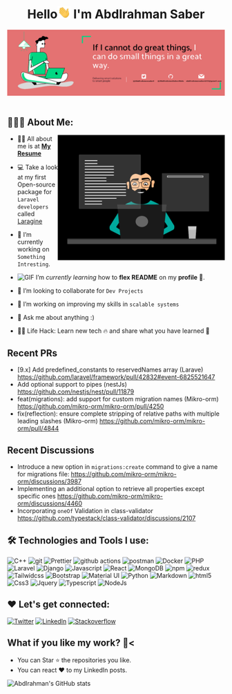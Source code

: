 <h1 align="center">Hello<img src="https://raw.githubusercontent.com/ABSphreak/ABSphreak/master/gifs/Hi.gif" width="30px"> I'm Abdlrahman Saber</h1>

<!--
**soumyajit4419/soumyajit4419** is a ✨ _special_ ✨ repository because its `README.md` (this file) appears on your GitHub profile.
Here are some ideas to get you started: -->

<div align="center">
  <img src ="./banner.png" />
  
</div>

 <br/>
 

## 👨🏻‍💻 About Me:

<img  src="./thoughtworks-gif_dribbble.gif" height="290px" align="right" />

- 🙋‍♂️ All about me is at **[My Resume]([https://drive.google.com/file/d/1q20tC8bOBdjz0OAOQa5plExKhP-M-7mO/view?usp=sharing](https://drive.google.com/file/d/1tbSsTKNxDV47YPMtdWj3as0Cj-fcTVIP/view?usp=sharing))**

- 💻 Take a look at my first Open-source package for `Laravel developers` called <a href="https://github.com/yepwoo/laragine"> Laragine </a>

- 🔭 I’m currently working on `Something Intresting`.

- <img alt="GIF" src="https://github.com/TheDudeThatCode/TheDudeThatCode/blob/master/Assets/gandalf_parrot.gif" width="20vw" /> I’m *currently learning* how to **flex README** on my **profile** 💪.

- 👯 I’m looking to collaborate for `Dev Projects`

- 🤔 I’m working on improving my skills in `scalable systems`

- 💬 Ask me about anything :) 

- 👨‍💻 Life Hack: Learn new tech :fire: and share what you have learned :tada:

## Recent PRs
- [9.x] Add predefined_constants to reservedNames array (Larave) https://github.com/laravel/framework/pull/42832#event-6825521647
- Add optional support to pipes (nestJs) https://github.com/nestjs/nest/pull/11879
- feat(migrations): add support for custom migration names (Mikro-orm) https://github.com/mikro-orm/mikro-orm/pull/4250
- fix(reflection): ensure complete stripping of relative paths with multiple leading slashes (Mikro-orm) https://github.com/mikro-orm/mikro-orm/pull/4844

## Recent Discussions
- Introduce a new option in `migrations:create` command to give a name for migrations file: https://github.com/mikro-orm/mikro-orm/discussions/3987
- Implementing an additional option to retrieve all properties except specific ones https://github.com/mikro-orm/mikro-orm/discussions/4460
- Incorporating `oneOf` Validation in class-validator https://github.com/typestack/class-validator/discussions/2107

## 🛠️ Technologies and Tools I use:

<p>
<img alt="C++" src="https://img.shields.io/badge/C%2B%2B-00599C?style=for-the-badge&logo=c%2B%2B&logoColor=white" height="25px"/>
<img alt="git" src="https://img.shields.io/badge/-Git-F05032?style=flat-square&logo=git&logoColor=white" height="25px"/>
<img alt="Prettier" src="https://img.shields.io/badge/-Prettier-F7B93E?style=flat-square&logo=prettier&logoColor=white" height="25px"/>
<img alt="github actions" src="https://img.shields.io/badge/-Github_Actions-2088FF?style=flat-square&logo=github-actions&logoColor=white" height="25px"/>
<img alt="postman" src="https://img.shields.io/badge/-Postman-00C7B7?style=flat-square&logo=postman&logoColor=white" height="25px"/>
<img alt="Docker" src="https://img.shields.io/badge/docker-blue?style=for-the-badge&logo=docker&logoColor=white" height="25px"/>
<img alt="PHP" src="https://img.shields.io/badge/php-blue?style=for-the-badge&logo=php&logoColor=white" height="25px"/>
<img alt="Laravel" src="https://img.shields.io/badge/laravel-FC5D56?style=for-the-badge&logo=laravel&logoColor=white" height="25px"/>
<img alt="Django" src="https://img.shields.io/badge/django-0C4B33?style=for-the-badge&logo=django&logoColor=white" height="25px"/>
<img alt="Javascript" src="https://img.shields.io/badge/JavaScript-323330?style=for-the-badge&logo=javascript&logoColor=F7DF1E"  height="25px"/>
<img alt="React" src="https://img.shields.io/badge/React-20232A?style=for-the-badge&logo=react&logoColor=61DAFB" height="25px"/>
<img alt="MongoDB" src="https://img.shields.io/badge/-MongoDB-13aa52?style=flat-square&logo=mongodb&logoColor=white"  height="25px"/>
<img alt="npm" src="https://img.shields.io/badge/NPM-%23000000.svg?style=for-the-badge&logo=npm&logoColor=white" height="25px"/>
<img alt="redux" src="https://img.shields.io/badge/-Redux-764ABC?style=flat-square&logo=redux&logoColor=white" height="25px"/>
<img alt="Tailwidcss" src="https://img.shields.io/badge/Tailwind_CSS-38B2AC?style=for-the-badge&logo=tailwind-css&logoColor=white" height="25px"/>
<img alt="Bootstrap" src="https://img.shields.io/badge/Bootstrap-563D7C?style=for-the-badge&logo=bootstrap&logoColor=white" height="25px"/>
<img alt="Material UI" src="https://img.shields.io/badge/Material--UI-0081CB?style=for-the-badge&logo=material-ui&logoColor=white" height="25px"/>
<img alt="Python" src="https://img.shields.io/badge/Python-14354C?style=for-the-badge&logo=python&logoColor=white" height="25px"/>
<img alt="Markdown" src="https://img.shields.io/badge/Markdown-000000?style=for-the-badge&logo=markdown&logoColor=white"  height="25px"/>
<img alt="html5" src="https://img.shields.io/badge/HTML5-E34F26?style=for-the-badge&logo=html5&logoColor=white" height="25px"/>
<img alt="Css3" src="https://img.shields.io/badge/CSS3-1572B6?style=for-the-badge&logo=css3&logoColor=white" height="25px"/>
<img alt="Jquery" src="https://img.shields.io/badge/jquery-%230769AD.svg?style=for-the-badge&logo=jquery&logoColor=white" height="25px"/>
<img alt="Typescript" src="https://img.shields.io/badge/typescript-%230769AD.svg?style=for-the-badge&logo=typescript&logoColor=white" height="25px"/>
<img alt="NodeJs" src="https://img.shields.io/badge/nodeJs-%230769AD.svg?style=for-the-badge&logo=nodeJs&logoColor=white" height="25px"/>
</p>

## ❤️ Let's get connected:

<p>
 <a href="https://twitter.com/Abdlrahmansabe4" target="_blank"><img alt="Twitter" src="https://img.shields.io/badge/twitter-%231DA1F2.svg?&style=for-the-badge&logo=twitter&logoColor=white"  height="30px"/></a> <a href="https://www.linkedin.com/in/abdlrahmansaber/" target="_blank"><img alt="LinkedIn" src="https://img.shields.io/badge/linkedin-%230077B5.svg?&style=for-the-badge&logo=linkedin&logoColor=white"  height="30px"/></a> <a href="https://stackoverflow.com/users/14810505/abdlrahman-saber" target="_blank"><img alt="Stackoverflow" src="https://img.shields.io/badge/stackoverflow-f2740d?style=for-the-badge&logo=stackoverflow&logoColor=white"  height="30px"/></a>
</p>


## What if you like my work? 🤩<
<ul>
  <li>You can Star ⭐ the repositories you like.</li>
  <li>You can react ❤️ to my LinkedIn posts.</li>
</ul>


![Abdlrahman's GitHub stats](https://github-readme-stats.vercel.app/api?username=AbdlrahmanSaberAbdo&theme=dark&include_all_commits=true&count_private=true&langs_count=true&hide_rank=true)

  



